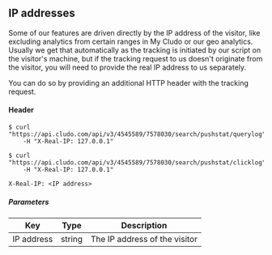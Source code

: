 <h2 id="tracking_ip">IP addresses</h2>

Some of our features are driven directly by the IP address of the visitor, like excluding analytics from certain ranges in My Cludo or our geo analytics. Usually we get that automatically as the tracking is initiated by our script on the visitor's machine, but if the tracking request to us doesn't originate from the visitor, you will need to provide the real IP address to us separately.

You can do so by providing an additional HTTP header with the tracking request.

<h4>Header</h4>

```shell
$ curl "https://api.cludo.com/api/v3/4545589/7578030/search/pushstat/querylog"
    -H "X-Real-IP: 127.0.0.1"

$ curl "https://api.cludo.com/api/v3/4545589/7578030/search/pushstat/clicklog"
    -H "X-Real-IP: 127.0.0.1"
```

`X-Real-IP: <IP address>`

<h5>Parameters</h5>

Key | Type | Description
--- | --- | ---
IP address | string | The IP address of the visitor
